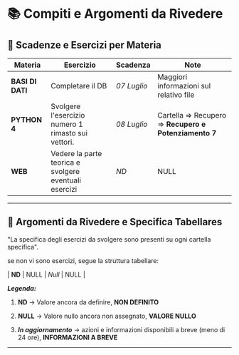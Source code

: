 # 📚 Compiti e Argomenti da Rivedere

## 📅 Scadenze e Esercizi per Materia

| Materia             | Esercizio                                 | Scadenza     | Note                                        |
|---------------------|-------------------------------------------|--------------|---------------------------------------------|
| **BASI DI DATI**    | Completare il DB  | *07 Luglio*   |  Maggiori informazioni sul relativo file            |
| **PYTHON 4**    |  Svolgere l'esercizio numero 1 rimasto sui vettori. | *08 Luglio*   |  Cartella => Recupero =>  **Recupero e Potenziamento 7**            |
| **WEB**         | Vedere la parte teorica e svolgere eventuali esercizi  | *ND*               | NULL                      |




---

## 🔁 Argomenti da Rivedere e Specifica Tabellares

"La specifica degli esercizi da svolgere sono presenti su ogni cartella specifica".

se non vi sono esercizi, segue la struttura tabellare:

| **ND**         | NULL                               | *Null*               | NULL                      |




***Legenda:***

1. **ND** -> Valore ancora da definire, **NON DEFINITO**

2. **NULL** -> Valore nullo ancora non assegnato, **VALORE NULLO**

3. ***In aggiornamento*** -> azioni e informazioni disponibili a breve (meno di 24 ore), **INFORMAZIONI A BREVE**

---


